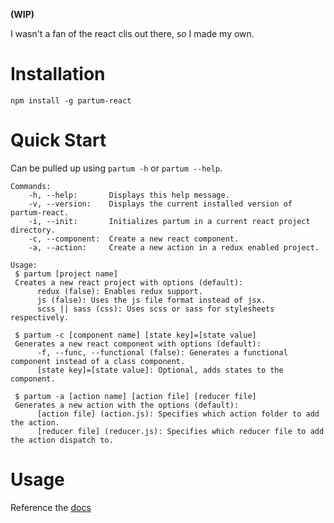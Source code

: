 **(WIP)**

I wasn't a fan of the react clis out there, so I made my own.

# Installation

```
npm install -g partum-react
```

# Quick Start

Can be pulled up using `partum -h` or `partum --help`.

```
Commands:
    -h, --help:       Displays this help message.
    -v, --version:    Displays the current installed version of partum-react.
    -i, --init:       Initializes partum in a current react project directory.
    -c, --component:  Create a new react component.
    -a, --action:     Create a new action in a redux enabled project. 

Usage:
 $ partum [project name]
 Creates a new react project with options (default):
      redux (false): Enables redux support.
      js (false): Uses the js file format instead of jsx.
      scss || sass (css): Uses scss or sass for stylesheets respectively.

 $ partum -c [component name] [state key]=[state value]
 Generates a new react component with options (default):
      -f, --func, --functional (false): Generates a functional component instead of a class component.
      [state key]=[state value]: Optional, adds states to the component.

 $ partum -a [action name] [action file] [reducer file]
 Generates a new action with the options (default):
      [action file] (action.js): Specifies which action folder to add the action.
      [reducer file] (reducer.js): Specifies which reducer file to add the action dispatch to.
```

# Usage

Reference the [docs](https://luchighwalker.github.io/partum-react/)

